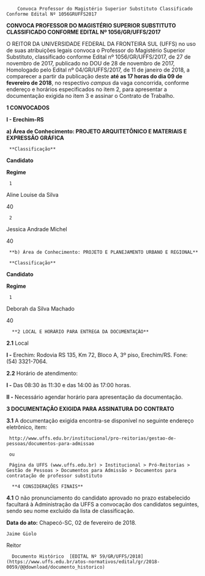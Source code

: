         Convoca Professor do Magistério Superior Substituto Classificado Conforme Edital Nº 1056GRUFFS2017  

**CONVOCA PROFESSOR DO MAGISTÉRIO SUPERIOR SUBSTITUTO CLASSIFICADO CONFORME EDITAL Nº 1056/GR/UFFS/2017**

  

 O REITOR DA UNIVERSIDADE FEDERAL DA FRONTEIRA SUL (UFFS) no uso de suas atribuições legais convoca o Professor do Magistério Superior Substituto, classificado conforme Edital nº 1056/GR/UFFS/2017, de 27 de novembro de 2017, publicado no DOU de 28 de novembro de 2017, Homologado pelo Edital nº 04/GR/UFFS/2017, de 11 de janeiro de 2018, a comparecer a partir da publicação deste **até as 17 horas do dia 09 de fevereiro de 2018**, no respectivo *campus* da vaga concorrida, conforme endereço e horários especificados no item 2, para apresentar a documentação exigida no item 3 e assinar o Contrato de Trabalho.

  **1 CONVOCADOS**

 **I - Erechim-RS**

 **a) Área de Conhecimento: PROJETO ARQUITETÔNICO E MATERIAIS E EXPRESSÃO GRÁFICA**

     **Classificação**

   **Candidato**

   **Regime**

     1

   Aline Louise da Silva

   40

     2

   Jessica Andrade Michel

   40

     **b) Área de Conhecimento: PROJETO E PLANEJAMENTO URBANO E REGIONAL**

     **Classificação**

   **Candidato**

   **Regime**

     1

   Deborah da Silva Machado

   40

      **2 LOCAL E HORÁRIO PARA ENTREGA DA DOCUMENTAÇÃO**

 **2.1** Local

 **I -** Erechim: Rodovia RS 135, Km 72, Bloco A, 3º piso, Erechim/RS. Fone: (54) 3321-7064.

 **2.2** Horário de atendimento:

 **I -** Das 08:30 às 11:30 e das 14:00 às 17:00 horas.

 **II -** Necessário agendar horário para apresentação da documentação.

  **3 DOCUMENTAÇÃO EXIGIDA PARA ASSINATURA DO CONTRATO**

 **3.1** A documentação exigida encontra-se disponível no seguinte endereço eletrônico, item:

     http://www.uffs.edu.br/institucional/pro-reitorias/gestao-de-pessoas/documentos-para-admissao

     ou

     Página da UFFS (www.uffs.edu.br) > Institucional > Pró-Reitorias > Gestão de Pessoas > Documentos para Admissão > Documentos para contratação de professor substituto

      **4 CONSIDERAÇÕES FINAIS**

 **4.1** O não pronunciamento do candidato aprovado no prazo estabelecido facultará à Administração da UFFS a convocação dos candidatos seguintes, sendo seu nome excluído da lista de classificação.

   **Data do ato:** Chapecó-SC, 02 de fevereiro de 2018.   
 

    Jaime Giolo   
 Reitor 

      Documento Histórico  [EDITAL Nº 59/GR/UFFS/2018](https://www.uffs.edu.br/atos-normativos/edital/gr/2018-0059/@@download/documento_historico)     
      